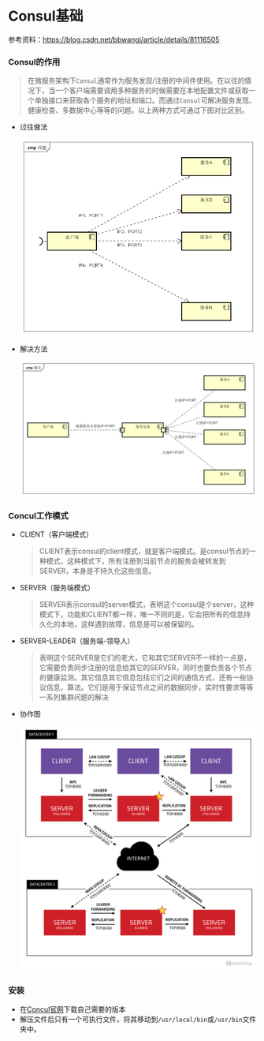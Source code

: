# Consul基础

参考资料：https://blog.csdn.net/bbwangj/article/details/81116505

### Consul的作用

> 在微服务架构下`Consul`通常作为服务发现/注册的中间件使用。在以往的情况下，当一个客户端需要调用多种服务的时候需要在本地配置文件或获取一个单独接口来获取各个服务的地址和端口。而通过`Consul`可解决服务发现、健康检查、多数据中心等等的问题。以上两种方式可通过下图对比区别。

- 过往做法

  ![](./images/1.png)

- 解决方法

  ![](./images/2.png)

### Concul工作模式

- CLIENT（客户端模式）

  >  CLIENT表示consul的client模式，就是客户端模式。是consul节点的一种模式，这种模式下，所有注册到当前节点的服务会被转发到SERVER，本身是不持久化这些信息。

- SERVER（服务端模式）

  >  SERVER表示consul的server模式，表明这个consul是个server，这种模式下，功能和CLIENT都一样，唯一不同的是，它会把所有的信息持久化的本地，这样遇到故障，信息是可以被保留的。

- SERVER-LEADER（服务端-领导人）

  > 表明这个SERVER是它们的老大，它和其它SERVER不一样的一点是，它需要负责同步注册的信息给其它的SERVER，同时也要负责各个节点的健康监测。其它信息其它信息包括它们之间的通信方式，还有一些协议信息，算法。它们是用于保证节点之间的数据同步，实时性要求等等一系列集群问题的解决

- 协作图

  ![](./images/3.png)

### 安装

- 在[Concul官网](https://www.consul.io/downloads.html)下载自己需要的版本
- 解压文件后只有一个可执行文件，将其移动到`/usr/local/bin`或`/usr/bin`文件夹中。